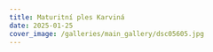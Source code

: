 ```yaml
---
title: Maturitní ples Karviná
date: 2025-01-25
cover_image: /galleries/main_gallery/dsc05605.jpg
---
```

